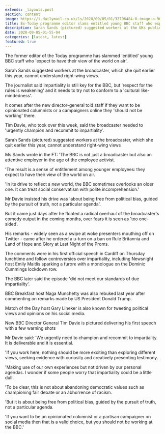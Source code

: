 ```yaml
---
extends: _layouts.post
section: content
image: https://i.dailymail.co.uk/1s/2020/09/05/01/32796484-0-image-a-90_1599266028301.jpg 
title: Ex-Today programme editor slams entitled young BBC staff who expect to have their view on air 
description: Sarah Sands (pictured) suggested workers at the UKs public broadcaster, which she quit earlier this year, cannot understand right-wing views. 
date: 2020-09-05-01-55-04 
categories: [latest, latest] 
featured: true 
--- 
```

The former editor of the Today programme has slammed 'entitled' young BBC staff who 'expect to have their view of the world on air'.

Sarah Sands suggested workers at the broadcaster, which she quit earlier this year, cannot understand right-wing views.

The journalist said impartiality is still key for the BBC, but 'respect for the rules is weakening' and it needs to try not to conform to a 'cultural like-mindedness'.

It comes after the new director-general told staff if they want to be opinionated columnists or a campaigners online they 'should not be working' there.

Tim Davie, who took over this week, said the broadcaster needed to 'urgently champion and recommit to impartiality'.

Sarah Sands (pictured) suggested workers at the broadcaster, which she quit earlier this year, cannot understand right-wing views

Ms Sands wrote in the FT: 'The BBC is not just a broadcaster but also an attentive employer in the age of the employee activist.

'The result is a sense of entitlement among younger employees: they expect to have their view of the world on air.

'In its drive to reflect a new world, the BBC sometimes overlooks an older one. It can treat social conservatism with polite incomprehension.'

Mr Davie insisted his drive was 'about being free from political bias, guided by the pursuit of truth, not a particular agenda'.

But it came just days after he floated a radical overhaul of the broadcaster's comedy output in the coming months, over fears it is seen as 'too one-sided'.

His remarks - widely seen as a swipe at woke presenters mouthing off on Twitter - came after he ordered a u-turn on a ban on Rule Britannia and Land of Hope and Glory at Last Night of the Proms.

The comments were in his first official speech in Cardiff on Thursday lunchtime and follow controversies over impartiality, including Newsnight host Emily Maitlis sparking a furore with a monologue on the Dominic Cummings lockdown row.

The BBC later said the episode 'did not meet our standards of due impartiality'.

BBC Breakfast host Naga Munchetty was also rebuked last year after commenting on remarks made by US President Donald Trump.

Match of the Day host Gary Lineker is also known for tweeting political views and opinions on his social media.

New BBC Director General Tim Davie is pictured delivering his first speech with a few warning shots

Mr Davie said: 'We urgently need to champion and recommit to impartiality. It is deliverable and it is essential.

'If you work here, nothing should be more exciting than exploring different views, seeking evidence with curiosity and creatively presenting testimony.

'Making use of our own experiences but not driven by our personal agendas. I wonder if some people worry that impartiality could be a little dull.

'To be clear, this is not about abandoning democratic values such as championing fair debate or an abhorrence of racism.

'But it is about being free from political bias, guided by the pursuit of truth, not a particular agenda.

'If you want to be an opinionated columnist or a partisan campaigner on social media then that is a valid choice, but you should not be working at the BBC.' 

